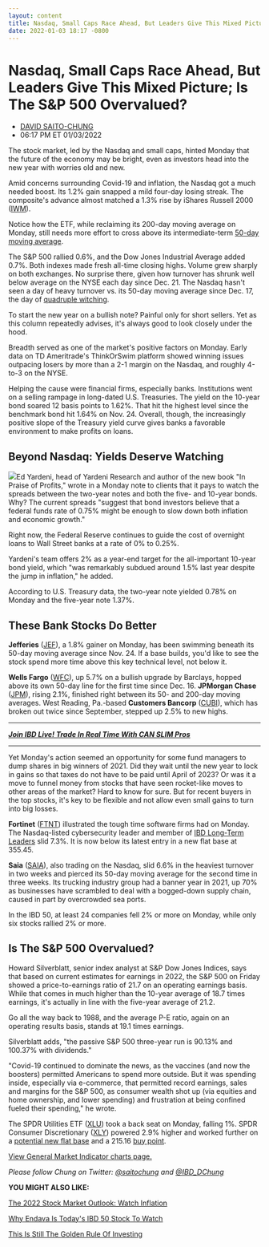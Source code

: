 ```yaml
---
layout: content
title: Nasdaq, Small Caps Race Ahead, But Leaders Give This Mixed Picture; Is The S&P 500 Overvalued?
date: 2022-01-03 18:17 -0800
---
```



Nasdaq, Small Caps Race Ahead, But Leaders Give This Mixed Picture; Is The S&P 500 Overvalued?
===============================================================================================




* [DAVID SAITO-CHUNG](https://www.investors.com/author/chungd/ "Posts by DAVID SAITO-CHUNG")
* 06:17 PM ET 01/03/2022




The stock market, led by the Nasdaq and small caps, hinted Monday that the future of the economy may be bright, even as investors head into the new year with worries old and new.




Amid concerns surrounding Covid-19 and inflation, the Nasdaq got a much needed boost. Its 1.2% gain snapped a mild four-day losing streak. The composite's advance almost matched a 1.3% rise by iShares Russell 2000 ([IWM](https://research.investors.com/quote.aspx?symbol=IWM)).


Notice how the ETF, while reclaiming its 200-day moving average on Monday, still needs more effort to cross above its intermediate-term [50-day moving average](https://www.investors.com/how-to-invest/investors-corner/what-is-the-50-day-moving-average-when-to-buy-or-sell-growth-stocks/).


The S&P 500 rallied 0.6%, and the Dow Jones Industrial Average added 0.7%. Both indexes made fresh all-time closing highs. Volume grew sharply on both exchanges. No surprise there, given how turnover has shrunk well below average on the NYSE each day since Dec. 21. The Nasdaq hasn't seen a day of heavy turnover vs. its 50-day moving average since Dec. 17, the day of [quadruple witching](https://www.investors.com/how-to-invest/investors-corner/options-expiration-witching-days-do-they-place-the-market-under-a-spell-or-not/).



To start the new year on a bullish note? Painful only for short sellers. Yet as this column repeatedly advises, it's always good to look closely under the hood.


Breadth served as one of the market's positive factors on Monday. Early data on TD Ameritrade's ThinkOrSwim platform showed winning issues outpacing losers by more than a 2-1 margin on the Nasdaq, and roughly 4-to-3 on the NYSE.


Helping the cause were financial firms, especially banks. Institutions went on a selling rampage in long-dated U.S. Treasuries. The yield on the 10-year bond soared 12 basis points to 1.62%. That hit the highest level since the benchmark bond hit 1.64% on Nov. 24. Overall, though, the increasingly positive slope of the Treasury yield curve gives banks a favorable environment to make profits on loans.


Beyond Nasdaq: Yields Deserve Watching
--------------------------------------


![](https://www.investors.com/wp-content/uploads/2022/01/MP010322-202x300.jpg)Ed Yardeni, head of Yardeni Research and author of the new book "In Praise of Profits," wrote in a Monday note to clients that it pays to watch the spreads between the two-year notes and both the five- and 10-year bonds. Why? The current spreads "suggest that bond investors believe that a federal funds rate of 0.75% might be enough to slow down both inflation and economic growth."


Right now, the Federal Reserve continues to guide the cost of overnight loans to Wall Street banks at a rate of 0% to 0.25%.


Yardeni's team offers 2% as a year-end target for the all-important 10-year bond yield, which "was remarkably subdued around 1.5% last year despite the jump in inflation," he added.


According to U.S. Treasury data, the two-year note yielded 0.78% on Monday and the five-year note 1.37%.


These Bank Stocks Do Better
---------------------------


**Jefferies** ([JEF](https://research.investors.com/quote.aspx?symbol=JEF)), a 1.8% gainer on Monday, has been swimming beneath its 50-day moving average since Nov. 24. If a base builds, you'd like to see the stock spend more time above this key technical level, not below it.


**Wells Fargo** ([WFC](https://research.investors.com/quote.aspx?symbol=WFC)), up 5.7% on a bullish upgrade by Barclays, hopped above its own 50-day line for the first time since Dec. 16. **JPMorgan Chase** ([JPM](https://research.investors.com/quote.aspx?symbol=JPM)), rising 2.1%, finished right between its 50- and 200-day moving averages. West Reading, Pa.-based **Customers Bancorp** ([CUBI](https://research.investors.com/quote.aspx?symbol=CUBI)), which has broken out twice since September, stepped up 2.5% to new highs.




---


*[**Join IBD Live! Trade In Real Time With CAN SLIM Pros**](https://shop.investors.com/offer/splashresponsive.aspx?id=IBD-Live)*




---



Yet Monday's action seemed an opportunity for some fund managers to dump shares in big winners of 2021. Did they wait until the new year to lock in gains so that taxes do not have to be paid until April of 2023? Or was it a move to funnel money from stocks that have seen rocket-like moves to other areas of the market? Hard to know for sure. But for recent buyers in the top stocks, it's key to be flexible and not allow even small gains to turn into big losses.


**Fortinet** ([FTNT](https://research.investors.com/quote.aspx?symbol=FTNT)) illustrated the tough time software firms had on Monday. The Nasdaq-listed cybersecurity leader and member of [IBD Long-Term Leaders](https://www.investors.com/research/best-stocks-to-buy-now-long-term-stocks-ibd-long-term-leaders-list/) slid 7.3%. It is now below its latest entry in a new flat base at 355.45.



**Saia** ([SAIA](https://research.investors.com/quote.aspx?symbol=SAIA)), also trading on the Nasdaq, slid 6.6% in the heaviest turnover in two weeks and pierced its 50-day moving average for the second time in three weeks. Its trucking industry group had a banner year in 2021, up 70% as businesses have scrambled to deal with a bogged-down supply chain, caused in part by overcrowded sea ports.


In the IBD 50, at least 24 companies fell 2% or more on Monday, while only six stocks rallied 2% or more.


Is The S&P 500 Overvalued?
--------------------------


Howard Silverblatt, senior index analyst at S&P Dow Jones Indices, says that based on current estimates for earnings in 2022, the S&P 500 on Friday showed a price-to-earnings ratio of 21.7 on an operating earnings basis. While that comes in much higher than the 10-year average of 18.7 times earnings, it's actually in line with the five-year average of 21.2.


Go all the way back to 1988, and the average P-E ratio, again on an operating results basis, stands at 19.1 times earnings.


Silverblatt adds, "the passive S&P 500 three-year run is 90.13% and 100.37% with dividends."


"Covid-19 continued to dominate the news, as the vaccines (and now the boosters) permitted Americans to spend more outside. But it was spending inside, especially via e-commerce, that permitted record earnings, sales and margins for the S&P 500, as consumer wealth shot up (via equities and home ownership, and lower spending) and frustration at being confined fueled their spending," he wrote.


The SPDR Utilities ETF ([XLU](https://research.investors.com/quote.aspx?symbol=XLU)) took a back seat on Monday, falling 1%. SPDR Consumer Discretionary ([XLY](https://research.investors.com/quote.aspx?symbol=XLY)) powered 2.9% higher and worked further on a [potential new flat base](https://www.investors.com/how-to-invest/investors-corner/what-is-a-flat-base-skechers-stock-skx/) and a 215.16 [buy point](https://www.investors.com/how-to-invest/investors-corner/chart-reading-basics-how-a-buy-point-marks-a-time-of-opportunity/).


[View General Market Indicator charts page.](https://www.investors.com/wp-content/uploads/2022/01/DailyGMI010322.pdf)


*Please follow Chung on Twitter: [@saitochung](https://twitter.com/SaitoChung) and [@IBD\_DChung](https://twitter.com/IBD_DChung)*


**YOU MIGHT ALSO LIKE:**


[The 2022 Stock Market Outlook: Watch Inflation](https://www.investors.com/news/2022-stock-market-forecast-investor-risk-inflation-stocks/)


[Why Endava Is Today's IBD 50 Stock To Watch](https://www.investors.com/research/ibd-50-growth-stocks-to-watch-endava-closes-in-on-new-entry-is-it-a-buy/)


[This Is Still The Golden Rule Of Investing](http://www.investors.com/how-to-invest/investors-corner/still-the-no-1-rule-for-stock-investors-always-cut-your-losses-short/)




